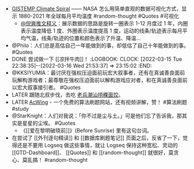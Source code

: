 - [GISTEMP Climate Spiral](https://svs.gsfc.nasa.gov/4975) —— NASA 怎么用简单直观的数据可视化方式，显示 1880-2021 年全球每月平均温度 #random-thought #Quotes #可视化
	- [@倪爽推文释义](https://twitter.com/nishuang/status/1503480294762024964?s=20&t=R0kgngSJR5s6p1uHWSUo5w)：展示数据的思路是旋转一圈表示 1-12 月度过 1 年，内圈表示温度降低 1 度、外圈表示温度提高 1 度，运动的线条/轨迹表示每月平均气温，线条/轨迹的位置和颜色表示了升温、降温…
- @Philo：人们总是高估自己一年能做到的事，却低估了自己十年能做到的事。 #Quotes
- DONE 尝试做一下 [[凉拌牛肉]]！
  :LOGBOOK:
  CLOCK: [2022-03-15 Tue 22:38:35]--[2022-03-16 Wed 21:53:37] =>  23:15:02
  :END:
- @KKSIYUMIA：最讨厌在强权压迫面前玩宏大叙事者，还有在真诚善良面前玩解构游戏者；最尊敬在强权压迫面前以解构游戏应对者，和在真诚善良面前以宏大叙事接引者。 #Quotes
- LATER 跟随北叔步伐，去吃 [老兵潮汕捞粿面饺](https://twitter.com/BianTaiNorth/status/1497798963298447365?s=20&t=GbfZmp1kWEf4h5tWOlrx6Q)。
- LATER [AcWing](https://www.acwing.com/) - 一个免费的算法刷题网站，还有视频讲解，赞！ #算法刷题 #study
- @StarKnight：人们对我说：「你不过是尘与土。」可是他们忘了告诉我，那其实是星星的尘埃。 #Quotes
	- 《[[爱在黎明破晓前]]》(Before Sunrise) 里有这句台词。
- 在尝试了 [[外刊逐句精读]] 和 [[数据库刷题笔记]] 页面之后，反省了一下，觉得还是不要用 Logseq 做这些事情，就让 Logseq 保持这种宽松、灵动的 [[GTD-Dashboard]]、 [[Quotes]] 和 [[random-thought]] 就很好，莫贪心、莫乱搞！ #random-thought